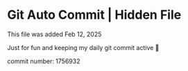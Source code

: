 # Git Auto Commit | Hidden File

This file was added Feb 12, 2025

Just for fun and keeping my daily git commit active 🤪

commit number: 1756932

